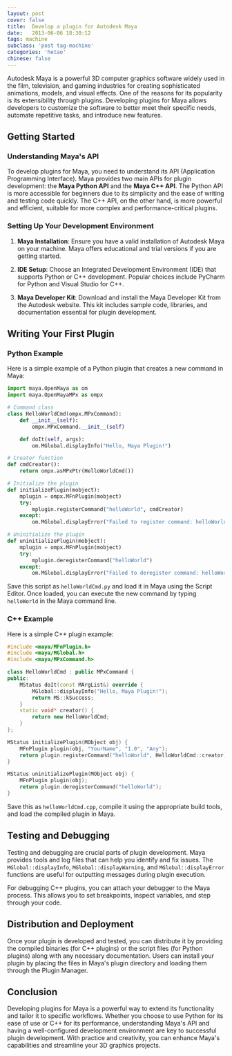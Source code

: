 ```yaml
---
layout: post
cover: false
title:  Develop a plugin for Autodesk Maya
date:   2013-06-06 18:30:12
tags: machine
subclass: 'post tag-machine'
categories: 'hetao'
chinese: false
---
```


Autodesk Maya is a powerful 3D computer graphics software widely used in the film, television, and gaming industries for creating sophisticated animations, models, and visual effects. One of the reasons for its popularity is its extensibility through plugins. Developing plugins for Maya allows developers to customize the software to better meet their specific needs, automate repetitive tasks, and introduce new features.

## Getting Started

### Understanding Maya's API

To develop plugins for Maya, you need to understand its API (Application Programming Interface). Maya provides two main APIs for plugin development: the **Maya Python API** and the **Maya C++ API**. The Python API is more accessible for beginners due to its simplicity and the ease of writing and testing code quickly. The C++ API, on the other hand, is more powerful and efficient, suitable for more complex and performance-critical plugins.

### Setting Up Your Development Environment

1. **Maya Installation**: Ensure you have a valid installation of Autodesk Maya on your machine. Maya offers educational and trial versions if you are getting started.

2. **IDE Setup**: Choose an Integrated Development Environment (IDE) that supports Python or C++ development. Popular choices include PyCharm for Python and Visual Studio for C++.

3. **Maya Developer Kit**: Download and install the Maya Developer Kit from the Autodesk website. This kit includes sample code, libraries, and documentation essential for plugin development.

## Writing Your First Plugin

### Python Example

Here is a simple example of a Python plugin that creates a new command in Maya:

```python
import maya.OpenMaya as om
import maya.OpenMayaMPx as ompx

# Command class
class HelloWorldCmd(ompx.MPxCommand):
    def __init__(self):
        ompx.MPxCommand.__init__(self)

    def doIt(self, args):
        om.MGlobal.displayInfo("Hello, Maya Plugin!")

# Creator function
def cmdCreator():
    return ompx.asMPxPtr(HelloWorldCmd())

# Initialize the plugin
def initializePlugin(mobject):
    mplugin = ompx.MFnPlugin(mobject)
    try:
        mplugin.registerCommand("helloWorld", cmdCreator)
    except:
        om.MGlobal.displayError("Failed to register command: helloWorld")

# Uninitialize the plugin
def uninitializePlugin(mobject):
    mplugin = ompx.MFnPlugin(mobject)
    try:
        mplugin.deregisterCommand("helloWorld")
    except:
        om.MGlobal.displayError("Failed to deregister command: helloWorld")
```

Save this script as `helloWorldCmd.py` and load it in Maya using the Script Editor. Once loaded, you can execute the new command by typing `helloWorld` in the Maya command line.

### C++ Example

Here is a simple C++ plugin example:

```cpp
#include <maya/MFnPlugin.h>
#include <maya/MGlobal.h>
#include <maya/MPxCommand.h>

class HelloWorldCmd : public MPxCommand {
public:
    MStatus doIt(const MArgList&) override {
        MGlobal::displayInfo("Hello, Maya Plugin!");
        return MS::kSuccess;
    }
    static void* creator() {
        return new HelloWorldCmd;
    }
};

MStatus initializePlugin(MObject obj) {
    MFnPlugin plugin(obj, "YourName", "1.0", "Any");
    return plugin.registerCommand("helloWorld", HelloWorldCmd::creator);
}

MStatus uninitializePlugin(MObject obj) {
    MFnPlugin plugin(obj);
    return plugin.deregisterCommand("helloWorld");
}
```

Save this as `helloWorldCmd.cpp`, compile it using the appropriate build tools, and load the compiled plugin in Maya.

## Testing and Debugging

Testing and debugging are crucial parts of plugin development. Maya provides tools and log files that can help you identify and fix issues. The `MGlobal::displayInfo`, `MGlobal::displayWarning`, and `MGlobal::displayError` functions are useful for outputting messages during plugin execution.

For debugging C++ plugins, you can attach your debugger to the Maya process. This allows you to set breakpoints, inspect variables, and step through your code.

## Distribution and Deployment

Once your plugin is developed and tested, you can distribute it by providing the compiled binaries (for C++ plugins) or the script files (for Python plugins) along with any necessary documentation. Users can install your plugin by placing the files in Maya's plugin directory and loading them through the Plugin Manager.

## Conclusion

Developing plugins for Maya is a powerful way to extend its functionality and tailor it to specific workflows. Whether you choose to use Python for its ease of use or C++ for its performance, understanding Maya's API and having a well-configured development environment are key to successful plugin development. With practice and creativity, you can enhance Maya's capabilities and streamline your 3D graphics projects.